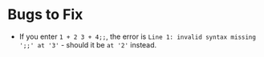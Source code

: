 # Bugs to Fix

- If you enter `1 + 2 3 + 4;;`, the error is `Line 1: invalid syntax missing ';;' at '3'` - should it be `at '2'` instead.
